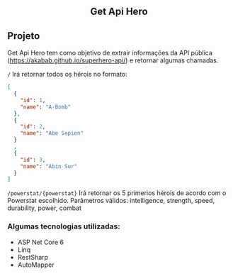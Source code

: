 <h2 align="center">
  Get Api Hero
</h2>

## Projeto
Get Api Hero tem como objetivo de extrair informações da API pública (https://akabab.github.io/superhero-api/) e retornar algumas chamadas.

`/` Irá retornar todos os hérois no formato:

```json
[
  {
    "id": 1,
    "name": "A-Bomb"
  },
  {
    "id": 2,
    "name": "Abe Sapien"
  }
  ,
  {
    "id": 3,
    "name": "Abin Sur"
  }
]
```

`/powerstat/{powerstat}` Irá retornar os 5 primerios hérois de acordo com o Powerstat escolhido. Parâmetros válidos: intelligence, strength, speed, durability, power, combat



### Algumas tecnologias utilizadas:
* ASP Net Core 6
* Linq
* RestSharp
* AutoMapper


